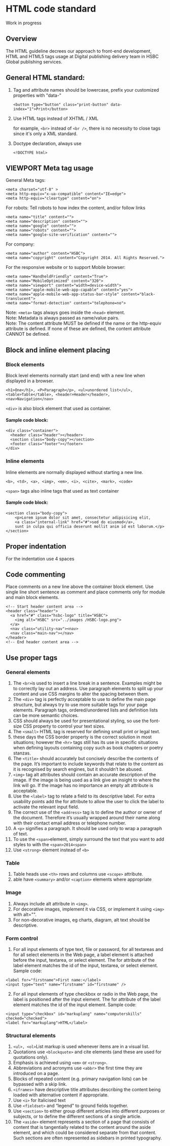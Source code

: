 # HTML code standard
Work in progress

## Overview
The HTML guideline decrees our approach to front-end development, HTML and HTML5 tags usage at Digital publishing delivery team in HSBC Global publishing services.

## General HTML standard:
1. Tag and attribute names should be lowercase, prefix your customized properties with "data-"
    
    ```
    <button type="button" class="print-button" data-index="1">Print</button>
    ```

1. Use HTML tags instead of XHTML / XML

    for example, `<br>` instead of `<br />`, there is no necessity to close tags since it's only a XML standard.

1. Doctype declaration, always use
    
    ```
    <!DOCTYPE html>
    ```

## VIEWPORT Meta tag usage

General Meta tags:

    <meta charset="utf-8" >
    <meta http-equiv="x-ua-compatible" content="IE=edge">
    <meta http-equiv="cleartype" content="on">

For robots: Tell robots to how index the content, and/or follow links

	<meta name="title" content="">
	<meta name="description" content="">
	<meta name="google" content="">
	<meta name="robots" content="">
	<meta name="google-site-verification" content="">

For company:

	<meta name="author" content="HSBC">
	<meta name="copyright" content="Copyright 2014. All Rights Reserved.">

For the responsive website or to support Mobile browser: 

	<meta name="HandheldFriendly" content="True">
	<meta name="MobileOptimized" content="320">
	<meta name="viewport" content="width=device-width">
	<meta name="apple-mobile-web-app-capable" content="yes">
	<meta name="apple-mobile-web-app-status-bar-style" content="black-translucent">
	<meta name="format-detection" content="telephone=no">
  

Note: `<meta>` tags always goes inside the `<head>` element.  
Note: Metadata is always passed as name/value pairs.  
Note: The content attribute MUST be defined if the name or the http-equiv attribute is defined. If none of these are defined, the content attribute CANNOT be defined.


## Block and inline element placing

### Block elements

Block level elements normally start (and end) with a new line when displayed in a browser.

	<h1>One</h1>, <P>Paragraph</p>, <ul>unordered list</ul>, 
	<table>Table</table>, <header>Header</header>,
	<nav>Navigation</nav>

`<div>` is also block element that used as container.

#### Sample code block:

	<div class="container">
	  <header class="header"></header>
	  <section class="body-copy"></section>
	  <footer class="footer"></footer>
	</div>


### Inline elements

Inline elements are normally displayed without starting a new line. 

	<b>, <td>, <a>, <img>, <em>, <i>, <cite>, <mark>, <code>

`<span>` tags also inline tags that used as text container 

#### Sample code block:

	<section class="body-copy"> 
        <p>Lorem ipsum dolor sit amet, consectetur adipisicing elit,
        <a class="internal-link" href="#">sed do eiusmod</a>,
        sunt in culpa qui officia deserunt mollit anim id est laborum.</p>
	</section>


## Proper indentation

For the indentation use 4 spaces

## Code commenting

Place comments on a new line above the container block element. Use single line short sentence as comment and place comments only for module and main block elements.

    <!-- Start header content area -->
    <header class="header">
      <a href="#" class="hsbc-logo" title="HSBC">
        <img alt="HSBC" src="../images /HSBC-logo.png">
      </a>
      <nav class="utility-nav"><nav>
      <nav class="main-nav"></nav>
    </header>
    <!-- End header content area -->


## Use proper tags

### General elements


1. The `<br>`is used to insert a line break in a sentence. Examples might be to correctly lay out an address. Use paragraph elements to split up your content and use CSS margins to alter the spacing between them.
2. The `<div>` tag is perfectly acceptable to use to define the main page structure, but always try to use more suitable tags for your page elements. Paragraph tags, ordered/unordered lists and definition lists can be more semantic choices.
3. CSS should always be used for presentational styling, so use the font-size CSS property to control your text sizes.
4. The `<small>` HTML tag is reserved for defining small print or legal text.
5. these days the CSS border property is the correct solution in most situations; however the `<hr>` tags still has its use in specific situations when defining layouts containing copy such as book chapters or poetry stanzas.
5. The `<title>` should accurately but concisely describe the contents of the page. It’s important to include keywords that relate to the content as it is recognised by search engines, but it shouldn’t be abused.
6. `<img>` tag alt attributes should contain an accurate description of the image. If the image is being used as a link give an insight to where the link will go. If the image has no importance an empty alt attribute is acceptable.
7. Use the `<label>` tag to relate a field to its descriptive label. For extra usability points add the for attribute to allow the user to click the label to activate the relevant input field.
8. The correct use of the `<address>` tag is to define the author or owner of the document. Therefore it’s usually wrapped around their name along with their contact email address or telephone number.
9. A `<p>` signifies a paragraph. It should be used only to wrap a paragraph of text.
10. To use the `<span>`element, simply surround the text that you want to add styles to with the `<span>2014<span>`
11. Use `<strong>` element instead of `<b>`


### Table

1. Table heads use `<th>` rows and columns use `<scope>` attribute.
2. able have `<summary>` and/or `<caption>` elements where appropriate

### Image
1. Always include alt attribute in `<img>`.
2. For decorative images, implement it via CSS, or implement it using `<img>` with alt="".
3. For non-decorative images, eg charts, diagram, alt text should be descriptive.

### Form control
1. For all input elements of type text, file or password, for all textareas and for all select elements in the Web page, a label element is attached before the input, textarea, or select element. The for attribute of the label element matches the id of the input, textarea, or select element.
Sample code:
```
<label for="firstname">First name:</label> 
<input type="text" name="firstname" id="firstname" />
```

2. For all input elements of type checkbox or radio in the Web page, the label is positioned after the input element. The for attribute of the label element matches the id of the input element.
Sample code:
```
<input type="checkbox" id="markuplang" name="computerskills" checked="checked">
<label for="markuplang">HTML</label>
```
### Structural elements

1. `<ul>, <ol>`List markup is used whenever items are in a visual list.
2. Quotations use `<blockquote>` and cite elements (and these are used for quotations only).
3. Emphasis is achieved using `<em>` or `<strong>`.
4. Abbreviations and acronyms use `<abbr>` the first time they are introduced on a page.
5. Blocks of repeated content (e.g. primary navigation lists) can be bypassed with a skip link.
6. `<iframes>` have descriptive title attributes describing the content being loaded with alternative content if appropriate.
7. Use `<i>` for Italicised text
8. Use `<fieldset>` and “legend" to ground fields together.
9. Use `<section>` to either group different articles into different purposes or subjects, or to define the different sections of a single article.
10. The `<aside>` element represents a section of a page that consists of content that is tangentially related to the content around the aside element, and which could be considered separate from that content. Such sections are often represented as sidebars in printed typography.



